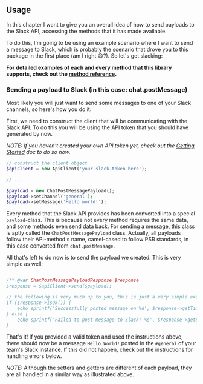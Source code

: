 ## Usage

In this chapter I want to give you an overall idea of how to send payloads to the Slack API, accessing the methods
that it has made available.

To do this, I'm going to be using an example scenario where I want to send a message to Slack, which is probably the
scenario that drove you to this package in the first place (am I right :smile:?). So let's get slacking:

**For detailed examples of each and every method that this library supports, check out the [method reference](methods/index.md).**

### Sending a payload to Slack (in this case: chat.postMessage)

Most likely you will just want to send some messages to one of your Slack channels, so here's how you do it:

First, we need to construct the client that will be communicating with the Slack API. To do this you will be using the
API token that you should have generated by now.

*NOTE: If you haven't created your own API token yet, check out the [Getting Started](getting-started.md) doc to do so now.*

```php
// construct the client object
$apiClient = new ApiClient('your-slack-token-here');

// ...

$payload = new ChatPostMessagePayload();
$payload->setChannel('general');
$payload->setMessage('Hello world!');
```

Every method that the Slack API provides has been converted into a special `payload`-class. This is because not every
method requires the same data, and some methods even send data back. For sending a message, this class is aptly called the
`ChatPostMessagePayload` class. Actually, all payloads follow their API-method's name, camel-cased to follow PSR standards,
in this case converted from `chat.postMessage`.

All that's left to do now is to send the payload we created. This is very simple as well:
```php

/** @var ChatPostMessagePayloadResponse $response
$response = $apiClient->send($payload);

// the following is very much up to you, this is just a very simple example
if ($response->isOk()) {
    echo sprintf('Successfully posted message on %d', $response->getTimestamp());
} else {
    echo sprintf('Failed to post message to Slack: %s', $response->getErrorExplanation());
}
```

That's it! If you provided a valid token and used the instructions above, there should now be a message `Hello World!`
posted in the `#general` of your team's Slack instance. If this did not happen, check out the instructions for handling
errors below.

*NOTE:* Although the setters and getters are different of each payload, they are all handled in a similar way as illustrated above.
